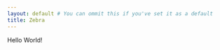 ```yaml
---
layout: default # You can ommit this if you've set it as a default
title: Zebra
---
```

Hello World!
